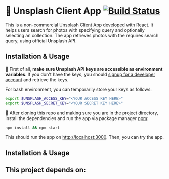 # 📸️ Unsplash Client App [![Build Status](https://travis-ci.com/jamcry/unsplash-client-hipo.svg?branch=master)](https://travis-ci.com/jamcry/unsplash-client-hipo)

This is a non-commercial Unsplash Client App developed with React. It helps users search for photos with specifying query and optionally selecting an collection. The app retrieves photos with the requires search query, using official Unsplash API.

## Installation & Usage

🔑 First of all, **make sure Unsplash API keys are accessible as environment variables**. If you don't have the keys, you should [signup for a developer account](https://unsplash.com/developers) and retrieve the keys.

For bash environment, you can temporarily store your keys as follows:
```bash
export $UNSPLASH_ACCESS_KEY="<YOUR ACCESS KEY HERE>"
export $UNSPLASH_SECRET_KEY="<YOUR SECRET KEY HERE>"
```

🚀 After cloning this repo and making sure you are in the project directory, install the dependencies and run the app via package manager  [npm](https://www.npmjs.com/):

```bash
npm install && npm start
```
This should run the app on [http://localhost:3000](http://localhost:3000). Then, you can try the app.

## Installation & Usage
This project depends on:
- 